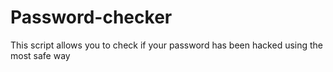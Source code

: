 # Password-checker
This script allows you to check if your password has been hacked using the most safe way
